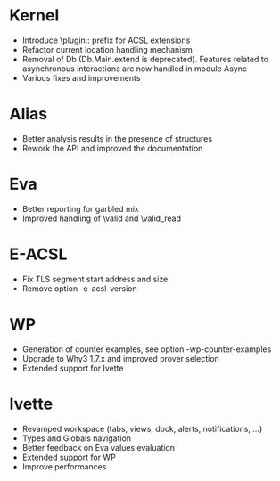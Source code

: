 # Kernel
- Introduce \plugin:: prefix for ACSL extensions
- Refactor current location handling mechanism
- Removal of Db (Db.Main.extend is deprecated). Features related to asynchronous
  interactions are now handled in module Async
- Various fixes and improvements

# Alias
- Better analysis results in the presence of structures
- Rework the API and improved the documentation

# Eva
- Better reporting for garbled mix
- Improved handling of \valid and \valid_read

# E-ACSL
- Fix TLS segment start address and size
- Remove option -e-acsl-version

# WP
- Generation of counter examples, see option -wp-counter-examples
- Upgrade to Why3 1.7.x and improved prover selection
- Extended support for Ivette

# Ivette
- Revamped workspace (tabs, views, dock, alerts, notifications, …)
- Types and Globals navigation
- Better feedback on Eva values evaluation
- Extended support for WP
- Improve performances
